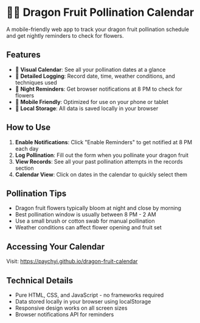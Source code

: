# 🐉🌺 Dragon Fruit Pollination Calendar

A mobile-friendly web app to track your dragon fruit pollination schedule and get nightly reminders to check for flowers.

## Features

- 📅 **Visual Calendar**: See all your pollination dates at a glance
- 📝 **Detailed Logging**: Record date, time, weather conditions, and techniques used
- 🔔 **Night Reminders**: Get browser notifications at 8 PM to check for flowers
- 📱 **Mobile Friendly**: Optimized for use on your phone or tablet
- 💾 **Local Storage**: All data is saved locally in your browser

## How to Use

1. **Enable Notifications**: Click "Enable Reminders" to get notified at 8 PM each day
2. **Log Pollination**: Fill out the form when you pollinate your dragon fruit
3. **View Records**: See all your past pollination attempts in the records section
4. **Calendar View**: Click on dates in the calendar to quickly select them

## Pollination Tips

- Dragon fruit flowers typically bloom at night and close by morning
- Best pollination window is usually between 8 PM - 2 AM
- Use a small brush or cotton swab for manual pollination
- Weather conditions can affect flower opening and fruit set

## Accessing Your Calendar

Visit: https://paychyi.github.io/dragon-fruit-calendar

## Technical Details

- Pure HTML, CSS, and JavaScript - no frameworks required
- Data stored locally in your browser using localStorage
- Responsive design works on all screen sizes
- Browser notifications API for reminders